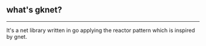 ## what's gknet?

---------------------------
It's a net library written in go applying the reactor pattern which is inspired by gnet.


